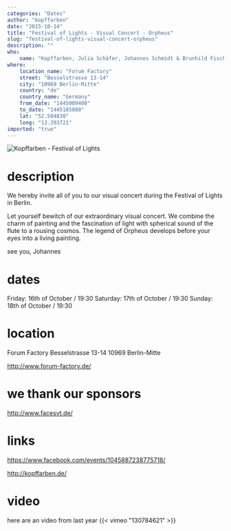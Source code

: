 ```yaml
---
categories: "Dates"
author: "kopffarben"
date: "2015-10-14"
title: "Festival of Lights - Visual Concert - Orpheus"
slug: "festival-of-lights-visual-concert-orpheus"
description: ""
who: 
    name: "Kopffarben, Julia Schäfer, Johannes Schmidt & Brunhild Fischer"
where: 
    location_name: "Forum Factory"
    street: "Besselstrasse 13-14"
    city: "10969 Berlin-Mitte"
    country: "de"
    country_name: "Germany"
    from_date: "1445009400"
    to_date: "1445185800"
    lat: "52.504830"
    long: "13.393721"
imported: "true"
---
```



![Kopffarben - Festival of Lights](FoL_Kopffarben.jpg) 

#  description
We hereby invite all of you to our visual concert during the Festival of Lights in Berlin.

Let yourself bewitch of our extraordinary visual concert. We combine the charm of painting and the fascination of light with spherical sound of the flute to a rousing cosmos. The legend of Orpheus develops before your eyes into a living painting.

see you,
Johannes

#  dates
Friday:   16th of October / 19:30
Saturday: 17th of October / 19:30
Sunday:   18th of October / 19:30

#  location
Forum Factory
Besselstrasse 13-14
10969 Berlin-Mitte

<http://www.forum-factory.de/>

#  we thank our sponsors
<http://www.facesvt.de/>

#  links
<https://www.facebook.com/events/1045887238775718/>

<http://kopffarben.de/>


#  video
here are an video from last year
{{< vimeo "130784621" >}}



